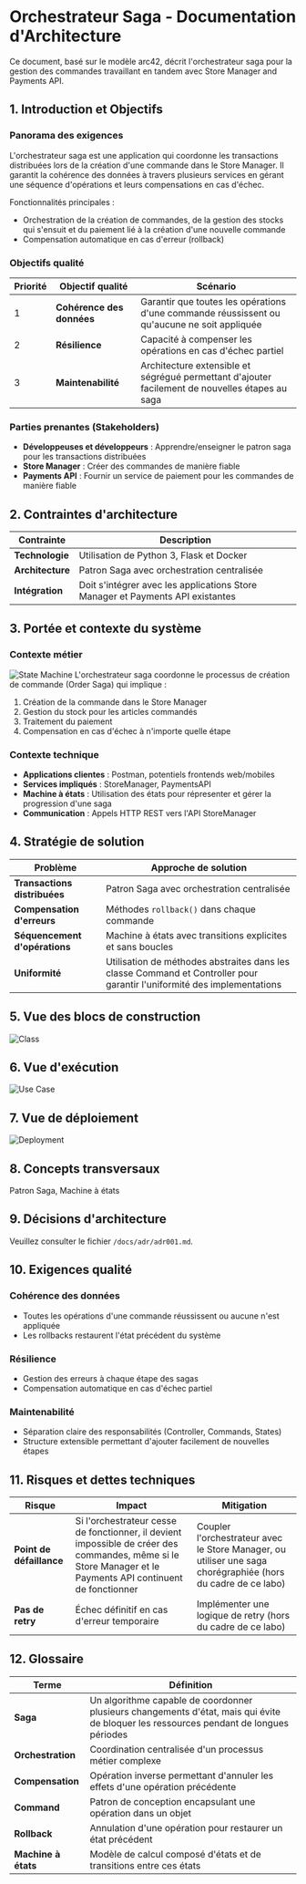 # Orchestrateur Saga - Documentation d'Architecture

Ce document, basé sur le modèle arc42, décrit l'orchestrateur saga pour la gestion des commandes travaillant en tandem avec Store Manager and Payments API.

## 1. Introduction et Objectifs

### Panorama des exigences
L'orchestrateur saga est une application qui coordonne les transactions distribuées lors de la création d'une commande dans le Store Manager. Il garantit la cohérence des données à travers plusieurs services en gérant une séquence d'opérations et leurs compensations en cas d'échec.

Fonctionnalités principales :
- Orchestration de la création de commandes, de la gestion des stocks qui s'ensuit et du paiement lié à la création d'une nouvelle commande
- Compensation automatique en cas d'erreur (rollback)

### Objectifs qualité
| Priorité | Objectif qualité | Scénario |
|----------|------------------|----------|
| 1 | **Cohérence des données** | Garantir que toutes les opérations d'une commande réussissent ou qu'aucune ne soit appliquée |
| 2 | **Résilience** | Capacité à compenser les opérations en cas d'échec partiel |
| 3 | **Maintenabilité** | Architecture extensible et ségrégué permettant d'ajouter facilement de nouvelles étapes au saga |

### Parties prenantes (Stakeholders)
- **Développeuses et développeurs** : Apprendre/enseigner le patron saga pour les transactions distribuées
- **Store Manager** : Créer des commandes de manière fiable
- **Payments API** : Fournir un service de paiement pour les commandes de manière fiable

## 2. Contraintes d'architecture

| Contrainte | Description |
|------------|-------------|
| **Technologie** | Utilisation de Python 3, Flask et Docker |
| **Architecture** | Patron Saga avec orchestration centralisée |
| **Intégration** | Doit s'intégrer avec les applications Store Manager et Payments API existantes |

## 3. Portée et contexte du système

### Contexte métier
![State Machine](state_machine.png)
L'orchestrateur saga coordonne le processus de création de commande (Order Saga) qui implique :
1. Création de la commande dans le Store Manager
2. Gestion du stock pour les articles commandés
3. Traitement du paiement
4. Compensation en cas d'échec à n'importe quelle étape

### Contexte technique
- **Applications clientes** : Postman, potentiels frontends web/mobiles
- **Services impliqués** : StoreManager, PaymentsAPI
- **Machine à états** : Utilisation des états pour répresenter et gérer la progression d'une saga
- **Communication** : Appels HTTP REST vers l'API StoreManager

## 4. Stratégie de solution

| Problème | Approche de solution |
|----------|---------------------|
| **Transactions distribuées** | Patron Saga avec orchestration centralisée |
| **Compensation d'erreurs** | Méthodes `rollback()` dans chaque commande |
| **Séquencement d'opérations** | Machine à états avec transitions explicites et sans boucles |
| **Uniformité** | Utilisation de méthodes abstraites dans les classe Command et Controller pour garantir l'uniformité des implementations |

## 5. Vue des blocs de construction
![Class](class.png)

## 6. Vue d'exécution
![Use Case](use_case.png)

## 7. Vue de déploiement
![Deployment](deployment.png)

## 8. Concepts transversaux
Patron Saga, Machine à états

## 9. Décisions d'architecture
Veuillez consulter le fichier `/docs/adr/adr001.md`.

## 10. Exigences qualité

### Cohérence des données
- Toutes les opérations d'une commande réussissent ou aucune n'est appliquée
- Les rollbacks restaurent l'état précédent du système

### Résilience
- Gestion des erreurs à chaque étape des sagas
- Compensation automatique en cas d'échec partiel

### Maintenabilité
- Séparation claire des responsabilités (Controller, Commands, States)
- Structure extensible permettant d'ajouter facilement de nouvelles étapes

## 11. Risques et dettes techniques

| Risque | Impact | Mitigation |
|--------|--------|------------|
| **Point de défaillance** | Si l'orchestrateur cesse de fonctionner, il devient impossible de créer des commandes, même si le Store Manager et le Payments API continuent de fonctionner | Coupler l'orchestrateur avec le Store Manager, ou utiliser une saga chorégraphiée (hors du cadre de ce labo)|
| **Pas de retry** | Échec définitif en cas d'erreur temporaire | Implémenter une logique de retry (hors du cadre de ce labo)|

## 12. Glossaire

| Terme | Définition |
|-------|------------|
| **Saga** | Un algorithme capable de coordonner plusieurs changements d'état, mais qui évite de bloquer les ressources pendant de longues périodes |
| **Orchestration** | Coordination centralisée d'un processus métier complexe |
| **Compensation** | Opération inverse permettant d'annuler les effets d'une opération précédente |
| **Command** | Patron de conception encapsulant une opération dans un objet |
| **Rollback** | Annulation d'une opération pour restaurer un état précédent |
| **Machine à états** | Modèle de calcul composé d'états et de transitions entre ces états |